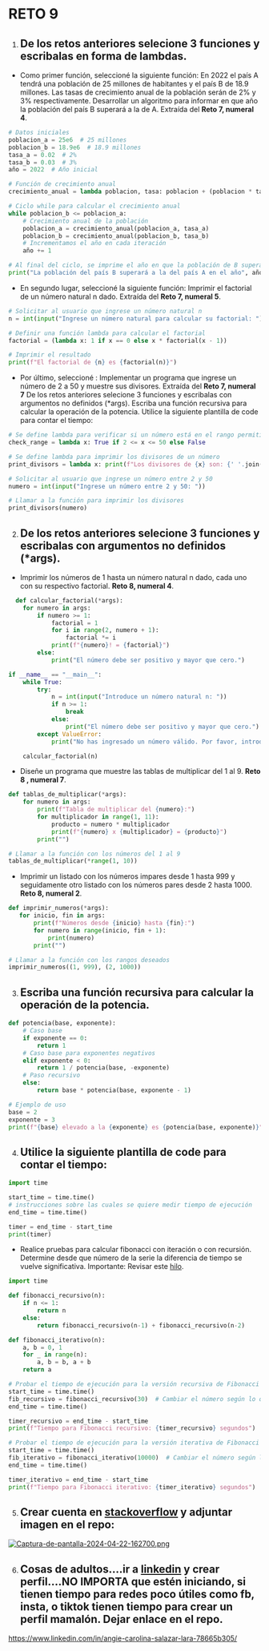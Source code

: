 # RETO 9
 
1. De los retos anteriores selecione 3 funciones y escribalas en forma de lambdas.
   -
* Como primer función, seleccioné la siguiente función: En 2022 el país A tendrá una población de 25 millones de habitantes y el país B de 18.9 millones. Las tasas de crecimiento anual de la población serán de 2% y 3% respectivamente. Desarrollar un algoritmo para informar en que año la población del país B superará a la de A. Extraída del **Reto 7, numeral 4**.

``` python
# Datos iniciales
poblacion_a = 25e6  # 25 millones
poblacion_b = 18.9e6  # 18.9 millones
tasa_a = 0.02  # 2%
tasa_b = 0.03  # 3%
año = 2022  # Año inicial

# Función de crecimiento anual
crecimiento_anual = lambda poblacion, tasa: poblacion + (poblacion * tasa)

# Ciclo while para calcular el crecimiento anual
while poblacion_b <= poblacion_a:
    # Crecimiento anual de la población
    poblacion_a = crecimiento_anual(poblacion_a, tasa_a)
    poblacion_b = crecimiento_anual(poblacion_b, tasa_b)
    # Incrementamos el año en cada iteración
    año += 1

# Al final del ciclo, se imprime el año en que la población de B supera a la de A
print("La población del país B superará a la del país A en el año", año)
```

* En segundo lugar, seleccioné la siguiente función: Imprimir el factorial de un número natural n dado. Extraída del **Reto 7, numeral 5**.
  
``` python
# Solicitar al usuario que ingrese un número natural n
n = int(input("Ingrese un número natural para calcular su factorial: "))

# Definir una función lambda para calcular el factorial
factorial = (lambda x: 1 if x == 0 else x * factorial(x - 1))

# Imprimir el resultado
print(f"El factorial de {n} es {factorial(n)}")

```

* Por último, seleccioné : Implementar un programa que ingrese un número de 2 a 50 y muestre sus divisores. Extraída del **Reto 7, numeral 7**
De los retos anteriores selecione 3 funciones y escribalas con argumentos no definidos (*args).
Escriba una función recursiva para calcular la operación de la potencia.
Utilice la siguiente plantilla de code para contar el tiempo:

``` python
# Se define lambda para verificar si un número está en el rango permitido
check_range = lambda x: True if 2 <= x <= 50 else False

# Se define lambda para imprimir los divisores de un número
print_divisors = lambda x: print(f"Los divisores de {x} son: {' '.join(str(i) for i in range(1, x + 1) if x % i == 0)}") if check_range(x) else print("Número fuera de rango. Por favor ingrese un número entre 2 y 50.")

# Solicitar al usuario que ingrese un número entre 2 y 50
numero = int(input("Ingrese un número entre 2 y 50: "))

# Llamar a la función para imprimir los divisores
print_divisors(numero)
```

2. De los retos anteriores selecione 3 funciones y escribalas con argumentos no definidos (*args).
   -
* Imprimir los números de 1 hasta un número natural n dado, cada uno con su respectivo factorial.  **Reto 8, numeral 4**.

``` python
  def calcular_factorial(*args):
    for numero in args:
        if numero >= 1:
            factorial = 1
            for i in range(2, numero + 1):
                factorial *= i
            print(f"{numero}! = {factorial}")
        else:
            print("El número debe ser positivo y mayor que cero.")

if __name__ == "__main__":
    while True:
        try:
            n = int(input("Introduce un número natural n: "))
            if n >= 1:
                break
            else:
                print("El número debe ser positivo y mayor que cero.")
        except ValueError:
            print("No has ingresado un número válido. Por favor, introduce un número natural.")

    calcular_factorial(n)
```
  
* Diseñe un programa que muestre las tablas de multiplicar del 1 al 9. **Reto 8 , numeral 7**.

``` python
def tablas_de_multiplicar(*args):
    for numero in args:
        print(f"Tabla de multiplicar del {numero}:")
        for multiplicador in range(1, 11):
            producto = numero * multiplicador
            print(f"{numero} x {multiplicador} = {producto}")
        print("")

# Llamar a la función con los números del 1 al 9
tablas_de_multiplicar(*range(1, 10))
```

* Imprimir un listado con los números impares desde 1 hasta 999 y seguidamente otro listado con los números pares desde 2 hasta 1000.  **Reto 8, numeral 2**.
 
 ```python
def imprimir_numeros(*args):
    for inicio, fin in args:
        print(f"Números desde {inicio} hasta {fin}:")
        for numero in range(inicio, fin + 1):
            print(numero)
        print("")

# Llamar a la función con los rangos deseados
imprimir_numeros((1, 999), (2, 1000))
 ```
    
3. Escriba una función recursiva para calcular la operación de la potencia.
   -
``` python
def potencia(base, exponente):
    # Caso base
    if exponente == 0:
        return 1
    # Caso base para exponentes negativos
    elif exponente < 0:
        return 1 / potencia(base, -exponente)
    # Paso recursivo
    else:
        return base * potencia(base, exponente - 1)

# Ejemplo de uso
base = 2
exponente = 3
print(f"{base} elevado a la {exponente} es {potencia(base, exponente)}")
```
4. Utilice la siguiente plantilla de code para contar el tiempo:
   -
 ``` python
 import time

start_time = time.time()
# instrucciones sobre las cuales se quiere medir tiempo de ejecución
end_time = time.time()

timer = end_time - start_time
print(timer)
```
* Realice pruebas para calcular fibonacci con iteración o con recursión. Determine desde que número de la serie la diferencia de tiempo se vuelve significativa. Importante: Revisar este [hilo](https://stackoverflow.com/questions/8220801/how-to-use-timeit-module).

``` python
import time

def fibonacci_recursivo(n):
    if n <= 1:
        return n
    else:
        return fibonacci_recursivo(n-1) + fibonacci_recursivo(n-2)

def fibonacci_iterativo(n):
    a, b = 0, 1
    for _ in range(n):
        a, b = b, a + b
    return a

# Probar el tiempo de ejecución para la versión recursiva de Fibonacci
start_time = time.time()
fib_recursivo = fibonacci_recursivo(30)  # Cambiar el número según lo que desees probar
end_time = time.time()

timer_recursivo = end_time - start_time
print(f"Tiempo para Fibonacci recursivo: {timer_recursivo} segundos")

# Probar el tiempo de ejecución para la versión iterativa de Fibonacci
start_time = time.time()
fib_iterativo = fibonacci_iterativo(10000)  # Cambiar el número según lo que desees probar
end_time = time.time()

timer_iterativo = end_time - start_time
print(f"Tiempo para Fibonacci iterativo: {timer_iterativo} segundos")
```

5. Crear cuenta en [stackoverflow](https://stackoverflow.com/) y adjuntar imagen en el repo:
   -
 [![Captura-de-pantalla-2024-04-22-162700.png](https://i.postimg.cc/WzVzgGWd/Captura-de-pantalla-2024-04-22-162700.png)](https://postimg.cc/cgDdNnNW)

6. Cosas de adultos....ir a [linkedin](https://www.linkedin.com/) y crear perfil....NO IMPORTA que estén iniciando, si tienen tiempo para redes poco útiles como fb, insta, o tiktok tienen tiempo para crear un perfil mamalón. Dejar enlace en el repo.
   -
https://www.linkedin.com/in/angie-carolina-salazar-lara-78665b305/
